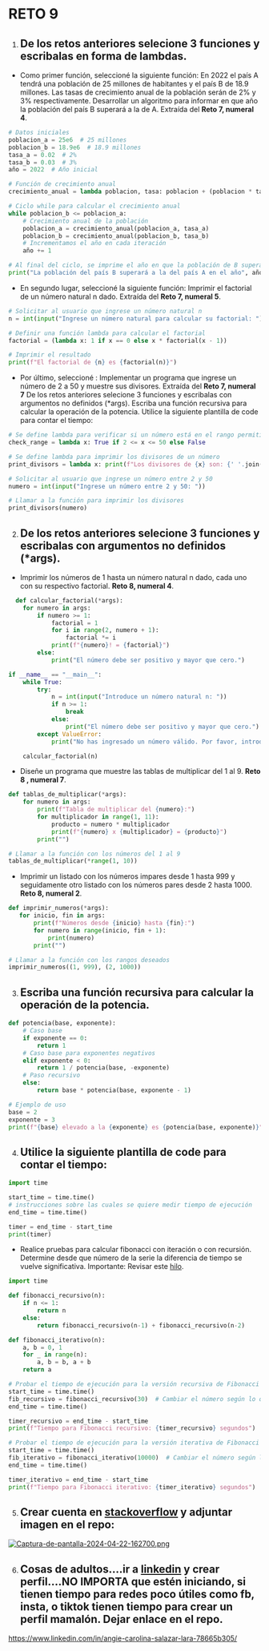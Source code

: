 # RETO 9
 
1. De los retos anteriores selecione 3 funciones y escribalas en forma de lambdas.
   -
* Como primer función, seleccioné la siguiente función: En 2022 el país A tendrá una población de 25 millones de habitantes y el país B de 18.9 millones. Las tasas de crecimiento anual de la población serán de 2% y 3% respectivamente. Desarrollar un algoritmo para informar en que año la población del país B superará a la de A. Extraída del **Reto 7, numeral 4**.

``` python
# Datos iniciales
poblacion_a = 25e6  # 25 millones
poblacion_b = 18.9e6  # 18.9 millones
tasa_a = 0.02  # 2%
tasa_b = 0.03  # 3%
año = 2022  # Año inicial

# Función de crecimiento anual
crecimiento_anual = lambda poblacion, tasa: poblacion + (poblacion * tasa)

# Ciclo while para calcular el crecimiento anual
while poblacion_b <= poblacion_a:
    # Crecimiento anual de la población
    poblacion_a = crecimiento_anual(poblacion_a, tasa_a)
    poblacion_b = crecimiento_anual(poblacion_b, tasa_b)
    # Incrementamos el año en cada iteración
    año += 1

# Al final del ciclo, se imprime el año en que la población de B supera a la de A
print("La población del país B superará a la del país A en el año", año)
```

* En segundo lugar, seleccioné la siguiente función: Imprimir el factorial de un número natural n dado. Extraída del **Reto 7, numeral 5**.
  
``` python
# Solicitar al usuario que ingrese un número natural n
n = int(input("Ingrese un número natural para calcular su factorial: "))

# Definir una función lambda para calcular el factorial
factorial = (lambda x: 1 if x == 0 else x * factorial(x - 1))

# Imprimir el resultado
print(f"El factorial de {n} es {factorial(n)}")

```

* Por último, seleccioné : Implementar un programa que ingrese un número de 2 a 50 y muestre sus divisores. Extraída del **Reto 7, numeral 7**
De los retos anteriores selecione 3 funciones y escribalas con argumentos no definidos (*args).
Escriba una función recursiva para calcular la operación de la potencia.
Utilice la siguiente plantilla de code para contar el tiempo:

``` python
# Se define lambda para verificar si un número está en el rango permitido
check_range = lambda x: True if 2 <= x <= 50 else False

# Se define lambda para imprimir los divisores de un número
print_divisors = lambda x: print(f"Los divisores de {x} son: {' '.join(str(i) for i in range(1, x + 1) if x % i == 0)}") if check_range(x) else print("Número fuera de rango. Por favor ingrese un número entre 2 y 50.")

# Solicitar al usuario que ingrese un número entre 2 y 50
numero = int(input("Ingrese un número entre 2 y 50: "))

# Llamar a la función para imprimir los divisores
print_divisors(numero)
```

2. De los retos anteriores selecione 3 funciones y escribalas con argumentos no definidos (*args).
   -
* Imprimir los números de 1 hasta un número natural n dado, cada uno con su respectivo factorial.  **Reto 8, numeral 4**.

``` python
  def calcular_factorial(*args):
    for numero in args:
        if numero >= 1:
            factorial = 1
            for i in range(2, numero + 1):
                factorial *= i
            print(f"{numero}! = {factorial}")
        else:
            print("El número debe ser positivo y mayor que cero.")

if __name__ == "__main__":
    while True:
        try:
            n = int(input("Introduce un número natural n: "))
            if n >= 1:
                break
            else:
                print("El número debe ser positivo y mayor que cero.")
        except ValueError:
            print("No has ingresado un número válido. Por favor, introduce un número natural.")

    calcular_factorial(n)
```
  
* Diseñe un programa que muestre las tablas de multiplicar del 1 al 9. **Reto 8 , numeral 7**.

``` python
def tablas_de_multiplicar(*args):
    for numero in args:
        print(f"Tabla de multiplicar del {numero}:")
        for multiplicador in range(1, 11):
            producto = numero * multiplicador
            print(f"{numero} x {multiplicador} = {producto}")
        print("")

# Llamar a la función con los números del 1 al 9
tablas_de_multiplicar(*range(1, 10))
```

* Imprimir un listado con los números impares desde 1 hasta 999 y seguidamente otro listado con los números pares desde 2 hasta 1000.  **Reto 8, numeral 2**.
 
 ```python
def imprimir_numeros(*args):
    for inicio, fin in args:
        print(f"Números desde {inicio} hasta {fin}:")
        for numero in range(inicio, fin + 1):
            print(numero)
        print("")

# Llamar a la función con los rangos deseados
imprimir_numeros((1, 999), (2, 1000))
 ```
    
3. Escriba una función recursiva para calcular la operación de la potencia.
   -
``` python
def potencia(base, exponente):
    # Caso base
    if exponente == 0:
        return 1
    # Caso base para exponentes negativos
    elif exponente < 0:
        return 1 / potencia(base, -exponente)
    # Paso recursivo
    else:
        return base * potencia(base, exponente - 1)

# Ejemplo de uso
base = 2
exponente = 3
print(f"{base} elevado a la {exponente} es {potencia(base, exponente)}")
```
4. Utilice la siguiente plantilla de code para contar el tiempo:
   -
 ``` python
 import time

start_time = time.time()
# instrucciones sobre las cuales se quiere medir tiempo de ejecución
end_time = time.time()

timer = end_time - start_time
print(timer)
```
* Realice pruebas para calcular fibonacci con iteración o con recursión. Determine desde que número de la serie la diferencia de tiempo se vuelve significativa. Importante: Revisar este [hilo](https://stackoverflow.com/questions/8220801/how-to-use-timeit-module).

``` python
import time

def fibonacci_recursivo(n):
    if n <= 1:
        return n
    else:
        return fibonacci_recursivo(n-1) + fibonacci_recursivo(n-2)

def fibonacci_iterativo(n):
    a, b = 0, 1
    for _ in range(n):
        a, b = b, a + b
    return a

# Probar el tiempo de ejecución para la versión recursiva de Fibonacci
start_time = time.time()
fib_recursivo = fibonacci_recursivo(30)  # Cambiar el número según lo que desees probar
end_time = time.time()

timer_recursivo = end_time - start_time
print(f"Tiempo para Fibonacci recursivo: {timer_recursivo} segundos")

# Probar el tiempo de ejecución para la versión iterativa de Fibonacci
start_time = time.time()
fib_iterativo = fibonacci_iterativo(10000)  # Cambiar el número según lo que desees probar
end_time = time.time()

timer_iterativo = end_time - start_time
print(f"Tiempo para Fibonacci iterativo: {timer_iterativo} segundos")
```

5. Crear cuenta en [stackoverflow](https://stackoverflow.com/) y adjuntar imagen en el repo:
   -
 [![Captura-de-pantalla-2024-04-22-162700.png](https://i.postimg.cc/WzVzgGWd/Captura-de-pantalla-2024-04-22-162700.png)](https://postimg.cc/cgDdNnNW)

6. Cosas de adultos....ir a [linkedin](https://www.linkedin.com/) y crear perfil....NO IMPORTA que estén iniciando, si tienen tiempo para redes poco útiles como fb, insta, o tiktok tienen tiempo para crear un perfil mamalón. Dejar enlace en el repo.
   -
https://www.linkedin.com/in/angie-carolina-salazar-lara-78665b305/
